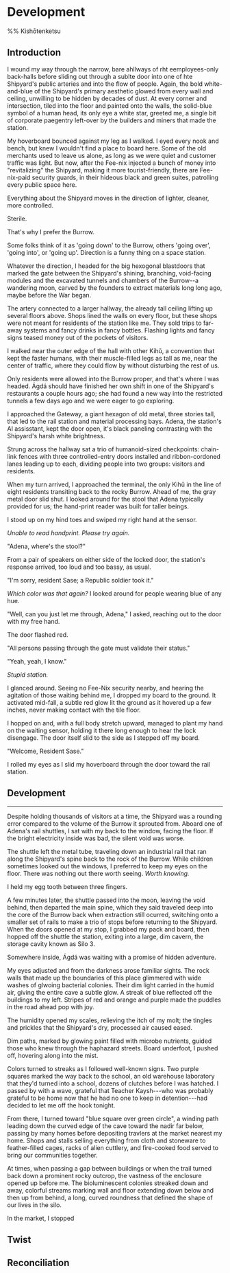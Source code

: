# Development

%% Kishōtenketsu
<!-- _OneSentence_: Sase searches for his friend Ágdá while the reader learns about the major sections of the space station, the communities that grow organically inside the Burrow's moon-mined mass, and the vastness of the uncontrolled Core. -->

## Introduction

I wound my way through the narrow, bare ahllways of rht eemployees-only back-halls before sliding out through a sublte door into one of hte Shipyard's public arteries and into the flow of people.
Again, the bold white-and-blue of the Shipyard's primary aesthetic glowed from every wall and ceiling, unwilling to be hidden by decades of dust.
At every corner and intersection, tiled into the floor and painted onto the walls, the solid-blue symbol of a human head, its only eye a white star, greeted me, a single bit of corporate paegentry left-over by the builders and miners that made the station.

My hoverboard bounced against my leg as I walked.
I eyed every nook and bench, but knew I wouldn't find a place to board here.
Some of the old merchants used to leave us alone, as long as we were quiet and customer traffic was light.
But now, after the Fee-nix injected a bunch of money into "revitalizing" the Shipyard, making it more tourist-friendly, there are Fee-nix-paid security guards, in their hideous black and green suites, patrolling every public space here.

Everything about the Shipyard moves in the direction of lighter, cleaner, more controlled.

Sterile.

That's why I prefer the Burrow.

Some folks think of it as 'going down' to the Burrow, others 'going over', 'going into', or 'going up'.
Direction is a funny thing on a space station.

Whatever the direction, I headed for the big hexogonal blastdoors that marked the gate between the Shipyard's shining, branching, void-facing modules and the excavated tunnels and chambers of the Burrow--a wandering moon, carved by the founders to extract materials long long ago, maybe before the War began.
<!-- TODO: consistency: rail shuttle from shipyard to moon -->

The artery connected to a larger hallway, the already tall ceiling lifting up several floors above.
Shops lined the walls on every floor, but these shops were not meant for residents of the station like me.
They sold trips to far-away systems and fancy drinks in fancy bottles.
Flashing lights and fancy signs teased money out of the pockets of visitors.

I walked near the outer edge of the hall with other Kihǔ, a convention that kept the faster humans, with their muscle-filled legs as tall as me, near the center of traffic, where they could flow by without disturbing the rest of us.

Only residents were allowed into the Burrow proper, and that's where I was headed.
Ágdá should have finished her own shift in one of the Shipyard's restaurants a couple hours ago; she had found a new way into the restricted tunnels a few days ago and we were eager to go exploring.

I approached the Gateway, a giant hexagon of old metal, three stories tall, that led to the rail station and material processing bays.
Adena, the station's AI assisstant, kept the door open, it's black paneling contrasting with the Shipyard's harsh white brightness.

Strung across the hallway sat a trio of humanoid-sized checkpoints: chain-link fences with three controlled-entry doors installed and ribbon-cordoned lanes leading up to each, dividing people into two groups: visitors and residents.

When my turn arrived, I approached the terminal, the only Kihǔ in the line of eight residents transiting back to the rocky Burrow.
Ahead of me, the gray metal door slid shut.
I looked around for the stool that Adena typically provided for us; the hand-print reader was built for taller beings.

I stood up on my hind toes and swiped my right hand at the sensor.

_Unable to read handprint. Please try again._

"Adena, where's the stool?"

From a pair of speakers on either side of the locked door, the station's response arrived, too loud and too bassy, as usual.

"I'm sorry, resident Sase; a Republic soldier took it."

*Which color was that again?* I looked around for people wearing blue of any hue.

"Well, can you just let me through, Adena," I asked, reaching out to the door with my free hand.

The door flashed red.

"All persons passing through the gate must validate their status."

"Yeah, yeah, I know."

_Stupid station._

I glanced around.
Seeing no Fee-Nix security nearby, and hearing the agitation of those waiting behind me, I dropped my board to the ground.
It activated mid-fall, a subtle red glow lit the ground as it hovered up a few inches, never making contact with the tile floor.

I hopped on and, with a full body stretch upward, managed to plant my hand on the waiting sensor, holding it there long enough to hear the lock disengage.
The door itself slid to the side as I stepped off my board.

"Welcome, Resident Sase."

I rolled my eyes as I slid my hoverboard through the door toward the rail station.

## Development

****

Despite holding thousands of visitors at a time, the Shipyard was a rounding error compared to the volume of the Burrow it sprouted from.
Aboard one of Adena's rail shuttles, I sat with my back to the window, facing the floor.
If the bright electricity inside was bad, the silent void was worse.

The shuttle left the metal tube, traveling down an industrial rail that ran along the Shipyard's spine back to the rock of the Burrow.
While children sometimes looked out the windows, I preferred to keep my eyes on the floor.
There was nothing out there worth seeing.
*Worth knowing.*

I held my egg tooth between three fingers.
<!-- TODO: Anxious -->

A few minutes later, the shuttle passed into the moon, leaving the void behind, then departed the main spine, which they said traveled deep into the core of the Burrow back when extraction still ocurred, switching onto a smaller set of rails to make a trio of stops before returning to the Shipyard.
When the doors opened at my stop, I grabbed my pack and board, then hopped off the shuttle the station, exiting into a large, dim cavern, the storage cavity known as Silo 3.

Somewhere inside, Ágdá was waiting with a promise of hidden adventure.

My eyes adjusted and from the darkness arose familiar sights.
The rock walls that made up the boundaries of this place glimmered with wide washes of glwoing bacterial colonies.
Their dim light carried in the humid air, giving the entire cave a subtle glow.
A streak of blue reflected off the buildings to my left.
Stripes of red and orange and purple made the puddles in the road ahead pop with joy.

The humidity opened my scales, relieving the itch of my molt; the tingles and prickles that the Shipyard's dry, processed air caused eased.

Dim paths, marked by glowing paint filled with microbe nutrients, guided those who knew through the haphazard streets.
Board underfoot, I pushed off, hovering along into the mist.

Colors turned to streaks as I followed well-known signs.
Two purple squares marked the way back to the school, an old warehouse laboratory that they'd turned into a school, dozens of clutches before I was hatched.
I passed by with a wave, grateful that Teacher Kaysh---who was probably grateful to be home now that he had no one to keep in detention---had decided to let me off the hook tonight.

From there, I turned toward "blue square over green circle", a winding path leading down the curved edge of the cave toward the nadir far below, passing by many homes before depositing travlers at the market nearest my home.
Shops and stalls selling everything from cloth and stoneware to feather-filled cages, racks of alien cuttlery, and fire-cooked food served to bring our communities together.

At times, when passing a gap between buildings or when the trail turned back down a prominent rocky outcrop, the vastness of the enclosure opened up before me. The bioluminescent colonies streaked down and away, colorful streams marking wall and floor extending down below and then up from behind, a long, curved roundness that defined the shape of our lives in the silo.

In the market, I stopped 




<!-- TODO: how does Sase feel during all of this? -->

## Twist

## Reconciliation
